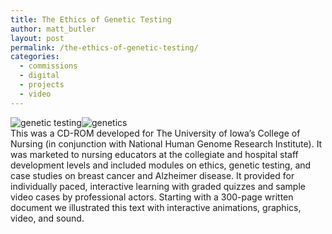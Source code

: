 ```yaml
---
title: The Ethics of Genetic Testing
author: matt_butler
layout: post
permalink: /the-ethics-of-genetic-testing/
categories:
  - commissions
  - digital
  - projects
  - video
---
```

![genetic testing][1]![genetics][2]  
This was a CD-ROM developed for The University of Iowa’s College of Nursing (in conjunction with National Human Genome Research Institute). It was marketed to nursing educators at the collegiate and hospital staff development levels and included modules on ethics, genetic testing, and case studies on breast cancer and Alzheimer disease. It provided for individually paced, interactive learning with graded quizzes and sample video cases by professional actors. Starting with a 300-page written document we illustrated this text with interactive animations, graphics, video, and sound.

 [1]: http://www.mbutler.org/images/genethics.jpg
 [2]: http://www.mbutler.org/images/peas.jpg